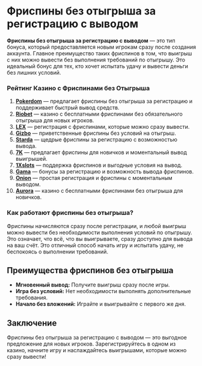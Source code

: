 # Фриспины без отыгрыша за регистрацию с выводом

**Фриспины без отыгрыша за регистрацию с выводом** — это тип бонуса, который предоставляется новым игрокам сразу после создания аккаунта. Главное преимущество таких фриспинов в том, что выигрыш с них можно вывести без выполнения требований по отыгрышу. Это идеальный бонус для тех, кто хочет испытать удачу и вывести деньги без лишних условий.

### Рейтинг Казино с Фриспинами без Отыгрыша

1. **[Pokerdom](https://brandplay.link/4k77v2yx)** — предлагает фриспины без отыгрыша за регистрацию и поддерживает быстрый вывод средств.
2. **[Riobet](https://brandplay.link/7xBLTPyj)** — казино с бесплатными фриспинами без обязательного отыгрыша для новых игроков.
3. **[LEX](https://brandplay.link/zW4hdDFV)** — регистрация с фриспинами, которые можно сразу вывести.
4. **[Gizbo](https://brandplay.link/bprXw4YV)** — приветственные фриспины без условий на отыгрыш.
5. **[Starda](https://brandplay.link/fB7xwRFL)** — щедрые фриспины за регистрацию с возможностью вывода.
6. **[7K](https://brandplay.link/BvQyFShp)** — предлагает фриспины для новичков и моментальный вывод выигрышей.
7. **[1Xslots](https://brandplay.link/hSB1khtr)** — поддержка фриспинов и выгодные условия на вывод.
8. **[Gama](https://brandplay.link/j6NMKsDz)** — бонусы за регистрацию и возможность вывода фриспинов.
9. **[Onion](https://brandplay.link/zBGRVpQ9)** — простая регистрация и фриспины с моментальным выводом.
10. **[Aurora](https://10trafic-stat2.com/click/668546556bcc6313411604bd/6766/13032/subaccount)** — казино с бесплатными фриспинами без отыгрыша для новичков.

### Как работают фриспины без отыгрыша?

Фриспины начисляются сразу после регистрации, и любой выигрыш можно вывести без необходимости выполнения условий по отыгрышу. Это означает, что всё, что вы выигрываете, сразу доступно для вывода на ваш счёт. Это отличный способ начать игру и испытать удачу, не беспокоясь о выполнении требований.

## Преимущества фриспинов без отыгрыша

- **Мгновенный вывод:** Получите выигрыш сразу после игры.
- **Игра без условий:** Нет необходимости выполнять дополнительные требования.
- **Начало без вложений:** Играйте и выигрывайте с первого же дня.

## Заключение

Фриспины без отыгрыша за регистрацию с выводом — это выгодное предложение для новых игроков. Зарегистрируйтесь в одном из казино, начните игру и наслаждайтесь выигрышами, которые можно сразу вывести!
